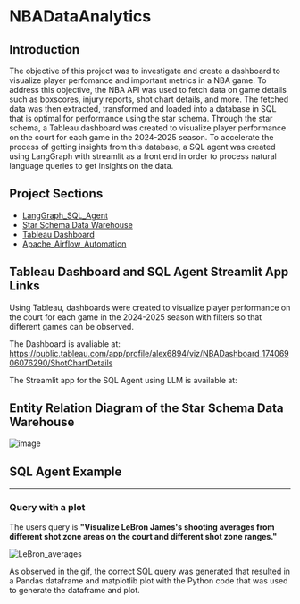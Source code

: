 # NBADataAnalytics

## Introduction
The objective of this project was to investigate and create a dashboard to visualize player perfomance and important metrics in a NBA game. To address this objective, the NBA API was used to fetch data on game details such as boxscores, injury reports, shot chart details, and more. The fetched data was then extracted, transformed and loaded into a database in SQL that is optimal for performance using the star schema. Through the star schema, a Tableau dashboard was created to visualize player performance on the court for each game in the 2024-2025 season. To accelerate the process of getting insights from this database, a SQL agent was created using LangGraph with streamlit as a front end in order to process natural language queries to get insights on the data. 

## Project Sections

- [LangGraph_SQL_Agent](documents/LangGraph_SQL_Agent.md)
- [Star Schema Data Warehouse](documents/Star_Schema_Data_Warehouse.md)
- [Tableau Dashboard](documents/Tableau_Dashboard.md)
- [Apache_Airflow_Automation](documents/Apache_Airflow_Automation.md)

## Tableau Dashboard and SQL Agent Streamlit App Links
Using Tableau, dashboards were created to visualize player performance on the court for each game in the 2024-2025 season with filters so that different games can be observed.

The Dashboard is avaliable at:   
https://public.tableau.com/app/profile/alex6894/viz/NBADashboard_17406906076290/ShotChartDetails

The Streamlit app for the SQL Agent using LLM is available at: 

## Entity Relation Diagram of the Star Schema Data Warehouse

![image](https://github.com/user-attachments/assets/5a7d16f3-d101-427b-ba9b-926046c195b7)

## SQL Agent Example

---

### Query with a plot
The users query is **"Visualize LeBron James's shooting averages from different shot zone areas on the court and different shot zone ranges."**  

![LeBron_averages](https://github.com/user-attachments/assets/340e67c0-fc50-461d-a0fb-d11a9792f48f)

As observed in the gif, the correct SQL query was generated that resulted in a Pandas dataframe and matplotlib plot with the Python code that was used to generate the dataframe and plot.   

